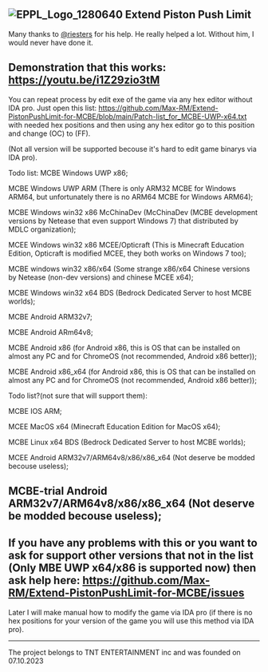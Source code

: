 ![EPPL_Logo_1280640](https://github.com/Max-RM/Extend-PistonPushLimit-for-MCBE/assets/81485476/e2597b12-4249-4da4-9971-d03dba668e33)
Extend Piston Push Limit
---------------------------------------------------------------------------------------
Many thanks to  [@riesters](https://github.com/riesters)  for his help. He really helped a lot. Without him, I would never have done it.

Demonstration that this works: https://youtu.be/i1Z29zio3tM
---------------------------------------------------------------------------------------
You can repeat process by edit exe of the game via any hex editor without IDA pro. Just open this list: https://github.com/Max-RM/Extend-PistonPushLimit-for-MCBE/blob/main/Patch-list_for_MCBE-UWP-x64.txt
with needed hex positions and then using any hex editor go to this position and change (OC) to (FF).

(Not all version will be supported becouse it's hard to edit game binarys via IDA pro). 


Todo list: 
MCBE Windows UWP x86;

MCBE Windows UWP ARM (There is only ARM32 MCBE for Windows ARM64, but unfortunately there is no ARM64 MCBE for Windows ARM64);

MCBE Windows win32 x86 McChinaDev (McChinaDev (MCBE development versions by Netease that even support Windows 7) that distributed by MDLC organization);

MCEE Windows win32 x86 MCEE/Opticraft (This is Minecraft Education Edition, Opticraft is modified MCEE, they both works on Windows 7 too);

MCBE windows win32 x86/x64 (Some strange x86/x64 Chinese versions by Netease (non-dev versions) and chinese MCEE x64);

MCBE Windows win32 x64 BDS (Bedrock Dedicated Server to host MCBE worlds);

MCBE Android ARM32v7;

MCBE Android ARm64v8;

MCBE Android x86 (for Android x86, this is OS that can be installed on almost any PC and for ChromeOS (not recommended, Android x86 better));

MCBE Android x86_x64 (for Android x86, this is OS that can be installed on almost any PC and for ChromeOS (not recommended, Android x86 better));

Todo list?(not sure that will support them):

MCBE IOS ARM;

MCEE MacOS x64 (Minecraft Education Edition for MacOS x64);

MCBE Linux x64 BDS (Bedrock Dedicated Server to host MCBE worlds);

MCEE Android ARM32v7/ARM64v8/x86/x86_x64 (Not deserve be modded becouse useless);

MCBE-trial Android ARM32v7/ARM64v8/x86/x86_x64 (Not deserve be modded becouse useless);
---------------------------------------------------------------------------------------
If you have any problems with this or you want to ask for support other versions that not in the list (Only MBE UWP x64/x86 is supported now) then ask help here: https://github.com/Max-RM/Extend-PistonPushLimit-for-MCBE/issues
---------------------------------------------------------------------------------------
Later I will make manual how to modify the game via IDA pro (if there is no hex positions for your version of the game you will use this method via IDA pro).

---------------------------------------------------------------------------------------
The project belongs to TNT ENTERTAINMENT inc and was founded on 07.10.2023
